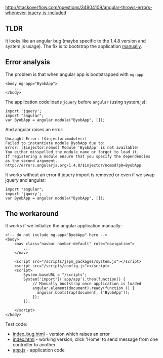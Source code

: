 http://stackoverflow.com/questions/34904109/angular-throws-errors-whenever-jquery-is-included

## TLDR

It looks like an angular bug (maybe specific to the 1.4.8 version and system.js usage).
The fix is to bootstrap the application [manually](https://docs.angularjs.org/guide/bootstrap#manual-initialization).

## Error analysis

The problem is that when angular app is bootstrapped with `ng-app`:

    <body ng-app="ByobApp">
        ...
    </body>

The application code loads `jquery` before `angular` (using system.js):

    import 'jquery';
    import "angular";
    var ByobApp = angular.module("ByobApp", []);

And angular raises an error:

    Uncaught Error: [$injector:modulerr]
    Failed to instantiate module ByobApp due to:
    Error: [$injector:nomod] Module 'ByobApp' is not available!
    You either misspelled the module name or forgot to load it.
    If registering a module ensure that you specify the dependencies
    as the second argument.
    http://errors.angularjs.org/1.4.8/$injector/nomod?p0=ByobApp

It works without an error if jquery import is removed or even if we swap jquery and angular:

    import "angular";
    import 'jquery';
    var ByobApp = angular.module("ByobApp", []);

## The workaround

It works if we initialize the angular application manually:

    <!-- do not include ng-app="ByobApp" here -->
    <body>
        <nav class="navbar navbar-default" role="navigation">
            ...
        </nav>

        <script src="/scripts/jspm_packages/system.js"></script>
        <script src="/scripts/config.js"></script>
        <script>
            System.baseURL = "/scripts";
            System['import']('app/app').then(function() {
                // Manually bootstrap once application is loaded
                angular.element(document).ready(function () {
                  angular.bootstrap(document, ['ByobApp']);
                });
            });

        </script>
    </body>

Test code:

- [index_bug.html](./index_bug.html) - version which raises an error
- [index.html](./index.html) - working version, click 'Home' to send message from one controller to another
- [app.js](./scripts/app/app.js) - application code
